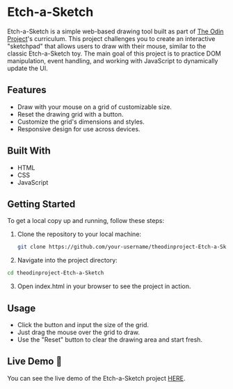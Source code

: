 # Etch-a-Sketch

Etch-a-Sketch is a simple web-based drawing tool built as part of [The Odin Project](https://www.theodinproject.com/)'s curriculum. This project challenges you to create an interactive "sketchpad" that allows users to draw with their mouse, similar to the classic Etch-a-Sketch toy. The main goal of this project is to practice DOM manipulation, event handling, and working with JavaScript to dynamically update the UI.

## Features

- Draw with your mouse on a grid of customizable size.
- Reset the drawing grid with a button.
- Customize the grid's dimensions and styles.
- Responsive design for use across devices.

## Built With

- HTML
- CSS
- JavaScript

## Getting Started

To get a local copy up and running, follow these steps:

1. Clone the repository to your local machine:
   ```bash
   git clone https://github.com/your-username/theodinproject-Etch-a-Sketch.git
   ```
2. Navigate into the project directory:
  ```bash
  cd theodinproject-Etch-a-Sketch
  ```
3. Open index.html in your browser to see the project in action.

## Usage

- Click the button and input the size of the grid.
- Just drag the mouse over the grid to draw.
- Use the "Reset" button to clear the drawing area and start fresh.

## Live Demo 🚀

You can see the live demo of the Etch-a-Sketch project [HERE](https://rhuanlucasdev.github.io/theodinproject-Etch-a-Sketch/).

